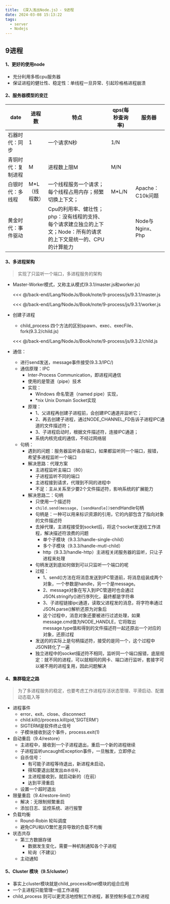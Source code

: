 ```yaml
---
title: 《深入浅出Node.js》- 9进程
date: 2024-03-08 15:13:22
tags:
  - server
  - Nodejs
---
```

## 9进程
#### 1、更好的使用node
- 充分利用多核cpu服务器
- 保证进程的健壮性、稳定性：单线程一旦异常、引起珍格格进程崩溃


#### 2、服务器模型的变迁
|date|进程数|特点|qps(每秒查询率)|服务器|
|---|---|---|---|---|
|石器时代：同步|1|一个请求N秒|1/N||
|青铜时代：复制进程|M|进程数上限M|M/N||
|白银时代：多线程|M\*L（线程数）|一个线程服务一个请求；每个线程占用内存；频繁切换上下文；|M\*L/N|Apache：C10k问题|
|黄金时代：事件驱动||Cpu的利用率、健壮性；php：没有线程的支持、每个请求建立独立的上下文；Node：所有的请求的上下文是统一的、CPU的计算能力||Node与Nginx、Php|


#### 3、多进程架构
> 实现了只监听一个端口，多进程服务的架构
- Master-Worker模式，又称主从模式(9.3.1/master.js和worker.js)

  <<< @/back-end/Lang/NodeJs/Book/note/9-process/js/9.3.1/master.js

  <<< @/back-end/Lang/NodeJs/Book/note/9-process/js/9.3.1/worker.js


- 创建子进程
  - child_process 四个方法的区别spawn、exec、execFile、fork(9.3.2/child.js)

  <<< @/back-end/Lang/NodeJs/Book/note/9-process/js/9.3.2/child.js

- 通信：
  - 进行send发送，message事件接受(9.3.3/IPC/)
  - 通信原理：IPC 
    - Inter-Process Communication，即进程间通信
    - 使用的是管道（pipe）技术
    - 实现：
      - Windows 命名管道（named pipe）实现，
      - *nix Unix Domain Socket实现
    - 原理：
      - 1、父进程再创建子进程前，会创建IPC通道并监听它；
      - 2、再去创建子进程，通过NODE_CHANNEL_FD告诉子进程IPC通道的文件描述符；
      - 3、子进程启动时，根据文件描述符，连接IPC通道；
      - 系统内核完成的通信，不经过网络层
  - 句柄：
    - 遇到的问题：服务器监听各自端口，如果都监听同一个端口，报错，希望多进程监听一个端口
    - 解决思路：代理方案
      - 主进程监听主端口（80）
      - 子进程监听不同的端口
      - 主进程接到请求，代理到不同的进程中
      - 不足：主从关系至少要2个文件描述符，影响系统的扩展能力
    - 解决思路二：句柄
      - 只使用一个描述符
      - `child.send(message, [sendHandle])`sendHandle句柄
      - 句柄是：一种可以用来标识资源的引用，它的内部包含了指向对象的文件描述符
      - 去掉代理，主进程接受到socket后，将这个socket发送给工作进程，解决描述符浪费的问题
        - 单个子模块（9.3.3/handle-single-child）
        - 多个子模块（9.3.3/handle-mutl-child）
        - http（9.3.3/handle-http）主进程关闭服务器的监听，只让子进程来处理
      - 句柄发送到底如何做到可以只监听一个端口的呢
      - 过程：
        - 1、send()方法在将消息发送到IPC管道前，将消息组装成两个对象，一个参数是handle，另一个是message。
        - 2、message对象在写入到IPC管道时也会通过JSON.stringify()进行序列化，最终都是字符串
        - 3、子进程链接ipc通道，读取父进程发的消息，将字符串通过JSON.parse()解析还原为对象后
        - 这个过程中，消息对象还要被进行过滤处理，如果message.cmd值为NODE_HANDLE，它将取出message.type值和得到的文件描述符一起还原出一个对应的对象，还原过程
      - 发送的的实际上是句柄描述符，接受的是同一个，这个过程中JSON转化了一遍
      - 独立进程中的socket描述符不相同，监听同一个端口报错，底层规定：就不同的进程，可以就相同的网卡、端口进行监听，套接字可以被不用的进程复用，因此问题解决


#### 4、集群稳定之路
> 为了多进程服务的稳定，也要考虑工作进程存活状态管理、平滑启动、配置动态载入等
- 进程事件
  - error、exit、close、disconnect
  - child.kill()/process.kill(pid,'SIGTERM') 
  - SIGTERM是软件终止信号
  - 子模块接收到这个事件，process.exit(1)
- 自动重启（9.4/restore）
  - 主进程中，接收到一个子进程退出，重启一个新的进程继续
  - 子进程监听uncaughtException事件，一旦触发，立即停止
  - 自杀信号：
    - 有可能子进程等待退出，新进程未启动，
    - 得知要退出就发出`自杀信号`，
    - 主进程接收到，就启动新的（在前）
    - 达到平滑重启
  - 设置一个超时退出
- 限量重启（9.4/restore-limit）
  - 解决：无限制频繁重启
  - 添加日志、监控系统、进行报警
- 负载均衡
  - Round-Robin 轮叫调度
  - 避免CPU和I/O繁忙差异导致的负载不均衡
- 状态共存
  - 第三方数据存储
    - 数据发生变化，需要一种机制通知各个子进程
    - 轮询（不建议）
  - 主动通知


#### 5、Cluster 模块（9.5/cluster）
- 事实上cluster模块就是child_process和net模块的组合应用
- 一个主进程只能管理一组工作进程
- child_process 则可以更灵活地控制工作进程，甚至控制多组工作进程

